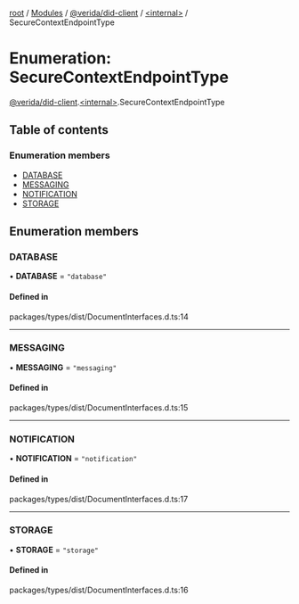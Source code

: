 [root](../README.md) / [Modules](../modules.md) / [@verida/did-client](../modules/verida_did_client.md) / [<internal\>](../modules/verida_did_client._internal_.md) / SecureContextEndpointType

# Enumeration: SecureContextEndpointType

[@verida/did-client](../modules/verida_did_client.md).[<internal\>](../modules/verida_did_client._internal_.md).SecureContextEndpointType

## Table of contents

### Enumeration members

- [DATABASE](verida_did_client._internal_.SecureContextEndpointType.md#database)
- [MESSAGING](verida_did_client._internal_.SecureContextEndpointType.md#messaging)
- [NOTIFICATION](verida_did_client._internal_.SecureContextEndpointType.md#notification)
- [STORAGE](verida_did_client._internal_.SecureContextEndpointType.md#storage)

## Enumeration members

### DATABASE

• **DATABASE** = `"database"`

#### Defined in

packages/types/dist/DocumentInterfaces.d.ts:14

___

### MESSAGING

• **MESSAGING** = `"messaging"`

#### Defined in

packages/types/dist/DocumentInterfaces.d.ts:15

___

### NOTIFICATION

• **NOTIFICATION** = `"notification"`

#### Defined in

packages/types/dist/DocumentInterfaces.d.ts:17

___

### STORAGE

• **STORAGE** = `"storage"`

#### Defined in

packages/types/dist/DocumentInterfaces.d.ts:16
